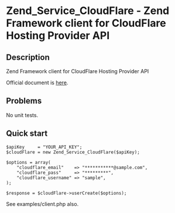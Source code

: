 # Zend_Service_CloudFlare - Zend Framework client for CloudFlare Hosting Provider API

Description
---

Zend Framework client for CloudFlare Hosting Provider API

Official document is [here](https://www.cloudflare.com/docs/host-api.html).

Problems
---

No unit tests.

Quick start
---

    $apiKey     = "YOUR_API_KEY";
    $cloudFlare = new Zend_Service_CloudFlare($apiKey);

    $options = array(
        "cloudflare_email"    => "***********@sample.com",
        "cloudflare_pass"     => "*********",
        "cloudflare_username" => "sample",
    );

    $response = $cloudFlare->userCreate($options);

See examples/client.php also.
